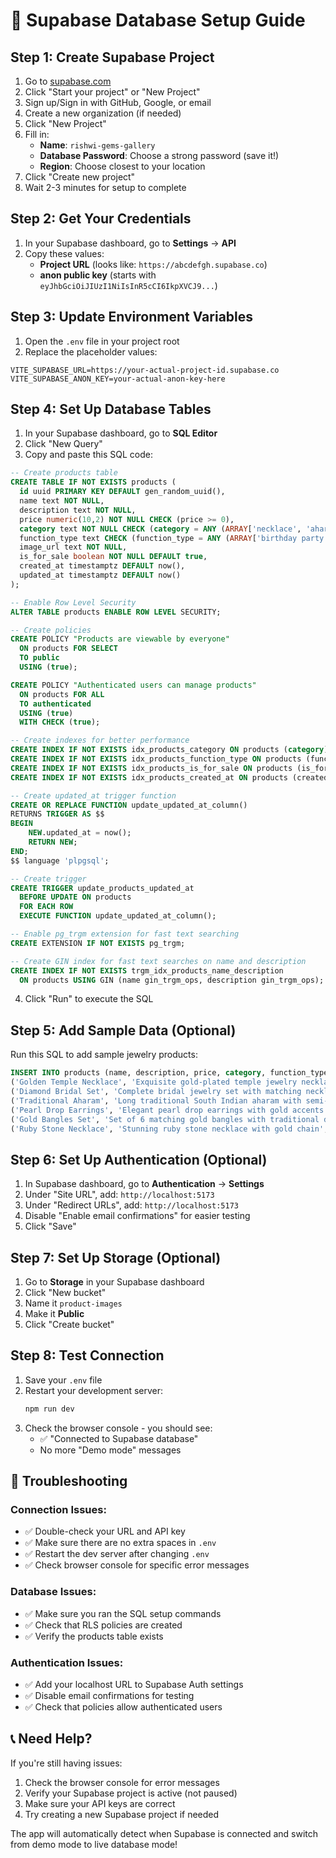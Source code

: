 # 🚀 Supabase Database Setup Guide

## Step 1: Create Supabase Project

1. Go to [supabase.com](https://supabase.com)
2. Click "Start your project" or "New Project"
3. Sign up/Sign in with GitHub, Google, or email
4. Create a new organization (if needed)
5. Click "New Project"
6. Fill in:
   - **Name**: `rishwi-gems-gallery`
   - **Database Password**: Choose a strong password (save it!)
   - **Region**: Choose closest to your location
7. Click "Create new project"
8. Wait 2-3 minutes for setup to complete

## Step 2: Get Your Credentials

1. In your Supabase dashboard, go to **Settings** → **API**
2. Copy these values:
   - **Project URL** (looks like: `https://abcdefgh.supabase.co`)
   - **anon public key** (starts with `eyJhbGciOiJIUzI1NiIsInR5cCI6IkpXVCJ9...`)

## Step 3: Update Environment Variables

1. Open the `.env` file in your project root
2. Replace the placeholder values:

```env
VITE_SUPABASE_URL=https://your-actual-project-id.supabase.co
VITE_SUPABASE_ANON_KEY=your-actual-anon-key-here
```

## Step 4: Set Up Database Tables

1. In your Supabase dashboard, go to **SQL Editor**
2. Click "New Query"
3. Copy and paste this SQL code:

```sql
-- Create products table
CREATE TABLE IF NOT EXISTS products (
  id uuid PRIMARY KEY DEFAULT gen_random_uuid(),
  name text NOT NULL,
  description text NOT NULL,
  price numeric(10,2) NOT NULL CHECK (price >= 0),
  category text NOT NULL CHECK (category = ANY (ARRAY['necklace', 'aharam', 'earings', 'hip belt', 'bangles', 'bridal collection'])),
  function_type text CHECK (function_type = ANY (ARRAY['birthday party', 'kovil', 'preshoot', 'postshoot', 'bridetobe', 'mehindi']) OR function_type IS NULL),
  image_url text NOT NULL,
  is_for_sale boolean NOT NULL DEFAULT true,
  created_at timestamptz DEFAULT now(),
  updated_at timestamptz DEFAULT now()
);

-- Enable Row Level Security
ALTER TABLE products ENABLE ROW LEVEL SECURITY;

-- Create policies
CREATE POLICY "Products are viewable by everyone" 
  ON products FOR SELECT 
  TO public 
  USING (true);

CREATE POLICY "Authenticated users can manage products" 
  ON products FOR ALL 
  TO authenticated 
  USING (true) 
  WITH CHECK (true);

-- Create indexes for better performance
CREATE INDEX IF NOT EXISTS idx_products_category ON products (category);
CREATE INDEX IF NOT EXISTS idx_products_function_type ON products (function_type);
CREATE INDEX IF NOT EXISTS idx_products_is_for_sale ON products (is_for_sale);
CREATE INDEX IF NOT EXISTS idx_products_created_at ON products (created_at DESC);

-- Create updated_at trigger function
CREATE OR REPLACE FUNCTION update_updated_at_column()
RETURNS TRIGGER AS $$
BEGIN
    NEW.updated_at = now();
    RETURN NEW;
END;
$$ language 'plpgsql';

-- Create trigger
CREATE TRIGGER update_products_updated_at 
  BEFORE UPDATE ON products 
  FOR EACH ROW 
  EXECUTE FUNCTION update_updated_at_column();

-- Enable pg_trgm extension for fast text searching
CREATE EXTENSION IF NOT EXISTS pg_trgm;

-- Create GIN index for fast text searches on name and description
CREATE INDEX IF NOT EXISTS trgm_idx_products_name_description 
  ON products USING GIN (name gin_trgm_ops, description gin_trgm_ops);
```

4. Click "Run" to execute the SQL

## Step 5: Add Sample Data (Optional)

Run this SQL to add sample jewelry products:

```sql
INSERT INTO products (name, description, price, category, function_type, image_url, is_for_sale) VALUES
('Golden Temple Necklace', 'Exquisite gold-plated temple jewelry necklace with intricate goddess motifs', 15000, 'necklace', 'kovil', '/WhatsApp Image 2025-09-29 at 16.29.12_6c59f301 copy copy copy.jpg', true),
('Diamond Bridal Set', 'Complete bridal jewelry set with matching necklace, earrings, and bangles', 75000, 'bridal collection', 'bridetobe', '/WhatsApp Image 2025-09-29 at 16.43.13_9738fb2e copy copy.jpg', true),
('Traditional Aharam', 'Long traditional South Indian aharam with semi-precious stones', 25000, 'aharam', 'bridetobe', '/WhatsApp Image 2025-09-29 at 16.29.13_d36c45a7.jpg', false),
('Pearl Drop Earrings', 'Elegant pearl drop earrings with gold accents', 8000, 'earings', 'birthday party', '/WhatsApp Image 2025-09-29 at 16.19.10_2ea69db4.jpg', true),
('Gold Bangles Set', 'Set of 6 matching gold bangles with traditional designs', 18000, 'bangles', 'preshoot', '/WhatsApp Image 2025-09-29 at 17.01.23_d3b46a6b copy.jpg', false),
('Ruby Stone Necklace', 'Stunning ruby stone necklace with gold chain', 35000, 'necklace', 'postshoot', '/WhatsApp Image 2025-09-29 at 16.29.12_6c59f301 copy copy copy.jpg', true);
```

## Step 6: Set Up Authentication (Optional)

1. In Supabase dashboard, go to **Authentication** → **Settings**
2. Under "Site URL", add: `http://localhost:5173`
3. Under "Redirect URLs", add: `http://localhost:5173`
4. Disable "Enable email confirmations" for easier testing
5. Click "Save"

## Step 7: Set Up Storage (Optional)

1. Go to **Storage** in your Supabase dashboard
2. Click "New bucket"
3. Name it `product-images`
4. Make it **Public**
5. Click "Create bucket"

## Step 8: Test Connection

1. Save your `.env` file
2. Restart your development server:
   ```bash
   npm run dev
   ```
3. Check the browser console - you should see:
   - ✅ "Connected to Supabase database"
   - No more "Demo mode" messages

## 🔧 Troubleshooting

### Connection Issues:
- ✅ Double-check your URL and API key
- ✅ Make sure there are no extra spaces in `.env`
- ✅ Restart the dev server after changing `.env`
- ✅ Check browser console for specific error messages

### Database Issues:
- ✅ Make sure you ran the SQL setup commands
- ✅ Check that RLS policies are created
- ✅ Verify the products table exists

### Authentication Issues:
- ✅ Add your localhost URL to Supabase Auth settings
- ✅ Disable email confirmations for testing
- ✅ Check that policies allow authenticated users

## 📞 Need Help?

If you're still having issues:
1. Check the browser console for error messages
2. Verify your Supabase project is active (not paused)
3. Make sure your API keys are correct
4. Try creating a new Supabase project if needed

The app will automatically detect when Supabase is connected and switch from demo mode to live database mode!